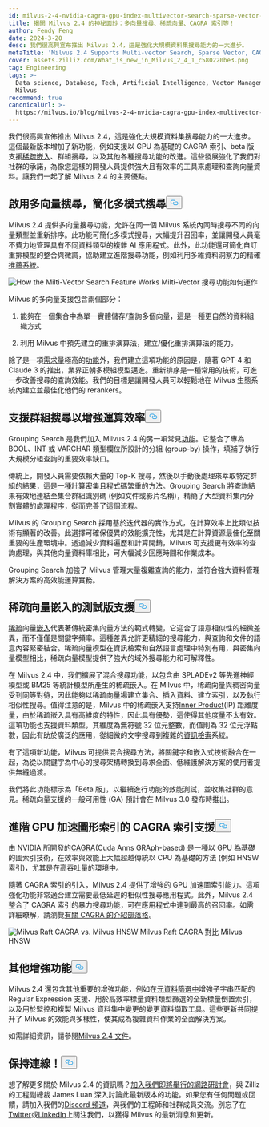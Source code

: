 ```yaml
---
id: milvus-2-4-nvidia-cagra-gpu-index-multivector-search-sparse-vector-support.md
title: 揭開 Milvus 2.4 的神秘面紗：多向量搜尋、稀疏向量、CAGRA 索引等！
author: Fendy Feng
date: 2024-3-20
desc: 我們很高興宣布推出 Milvus 2.4，這是強化大規模資料集搜尋能力的一大進步。
metaTitle: 'Milvus 2.4 Supports Multi-vector Search, Sparse Vector, CAGRA, and More!'
cover: assets.zilliz.com/What_is_new_in_Milvus_2_4_1_c580220be3.png
tag: Engineering
tags: >-
  Data science, Database, Tech, Artificial Intelligence, Vector Management,
  Milvus
recommend: true
canonicalUrl: >-
  https://milvus.io/blog/milvus-2-4-nvidia-cagra-gpu-index-multivector-search-sparse-vector-support.md
---
```

<p>我們很高興宣佈推出 Milvus 2.4，這是強化大規模資料集搜尋能力的一大進步。這個最新版本增加了新功能，例如支援以 GPU 為基礎的 CAGRA 索引、beta 版支援<a href="https://zilliz.com/learn/sparse-and-dense-embeddings">稀疏嵌入</a>、群組搜尋，以及其他各種搜尋功能的改進。這些發展強化了我們對社群的承諾，為像您這樣的開發人員提供強大且有效率的工具來處理和查詢向量資料。讓我們一起了解 Milvus 2.4 的主要優點。</p>
<h2 id="Enabled-Multi-vector-Search-for-Simplified-Multimodal-Searches" class="common-anchor-header">啟用多向量搜尋，簡化多模式搜尋<button data-href="#Enabled-Multi-vector-Search-for-Simplified-Multimodal-Searches" class="anchor-icon" translate="no">
      <svg translate="no"
        aria-hidden="true"
        focusable="false"
        height="20"
        version="1.1"
        viewBox="0 0 16 16"
        width="16"
      >
        <path
          fill="#0092E4"
          fill-rule="evenodd"
          d="M4 9h1v1H4c-1.5 0-3-1.69-3-3.5S2.55 3 4 3h4c1.45 0 3 1.69 3 3.5 0 1.41-.91 2.72-2 3.25V8.59c.58-.45 1-1.27 1-2.09C10 5.22 8.98 4 8 4H4c-.98 0-2 1.22-2 2.5S3 9 4 9zm9-3h-1v1h1c1 0 2 1.22 2 2.5S13.98 12 13 12H9c-.98 0-2-1.22-2-2.5 0-.83.42-1.64 1-2.09V6.25c-1.09.53-2 1.84-2 3.25C6 11.31 7.55 13 9 13h4c1.45 0 3-1.69 3-3.5S14.5 6 13 6z"
        ></path>
      </svg>
    </button></h2><p>Milvus 2.4 提供多向量搜尋功能，允許在同一個 Milvus 系統內同時搜尋不同的向量類型並重新排序。此功能可簡化多模式搜尋，大幅提升召回率，並讓開發人員毫不費力地管理具有不同資料類型的複雜 AI 應用程式。此外，此功能還可簡化自訂重排模型的整合與微調，協助建立進階搜尋功能，例如利用多維資料洞察力的精確<a href="https://zilliz.com/vector-database-use-cases/recommender-system">推薦系統</a>。</p>
<p>
  
   <span class="img-wrapper"> <img translate="no" src="https://assets.zilliz.com/How_the_multi_vector_search_feature_works_6c85961349.png" alt="How the Milti-Vector Search Feature Works" class="doc-image" id="how-the-milti-vector-search-feature-works" />
   </span> <span class="img-wrapper"> <span>Milti-Vector 搜尋功能如何運作</span> </span></p>
<p>Milvus 的多向量支援包含兩個部分：</p>
<ol>
<li><p>能夠在一個集合中為單一實體儲存/查詢多個向量，這是一種更自然的資料組織方式</p></li>
<li><p>利用 Milvus 中預先建立的重排演算法，建立/優化重排演算法的能力。</p></li>
</ol>
<p>除了是一項<a href="https://github.com/milvus-io/milvus/issues/25639">需求量</a>極高的<a href="https://github.com/milvus-io/milvus/issues/25639">功能</a>外，我們建立這項功能的原因是，隨著 GPT-4 和 Claude 3 的推出，業界正朝多模組模型邁進。重新排序是一種常用的技術，可進一步改善搜尋的查詢效能。我們的目標是讓開發人員可以輕鬆地在 Milvus 生態系統內建立並最佳化他們的 rerankers。</p>
<h2 id="Grouping-Search-Support-for-Enhanced-Compute-Efficiency" class="common-anchor-header">支援群組搜尋以增強運算效率<button data-href="#Grouping-Search-Support-for-Enhanced-Compute-Efficiency" class="anchor-icon" translate="no">
      <svg translate="no"
        aria-hidden="true"
        focusable="false"
        height="20"
        version="1.1"
        viewBox="0 0 16 16"
        width="16"
      >
        <path
          fill="#0092E4"
          fill-rule="evenodd"
          d="M4 9h1v1H4c-1.5 0-3-1.69-3-3.5S2.55 3 4 3h4c1.45 0 3 1.69 3 3.5 0 1.41-.91 2.72-2 3.25V8.59c.58-.45 1-1.27 1-2.09C10 5.22 8.98 4 8 4H4c-.98 0-2 1.22-2 2.5S3 9 4 9zm9-3h-1v1h1c1 0 2 1.22 2 2.5S13.98 12 13 12H9c-.98 0-2-1.22-2-2.5 0-.83.42-1.64 1-2.09V6.25c-1.09.53-2 1.84-2 3.25C6 11.31 7.55 13 9 13h4c1.45 0 3-1.69 3-3.5S14.5 6 13 6z"
        ></path>
      </svg>
    </button></h2><p>Grouping Search 是我們加入 Milvus 2.4 的另一項常見<a href="https://github.com/milvus-io/milvus/issues/25343">功能</a>。它整合了專為 BOOL、INT 或 VARCHAR 類型欄位所設計的分組 (group-by) 操作，填補了執行大規模分組查詢的重要效率缺口。</p>
<p>傳統上，開發人員需要依賴大量的 Top-K 搜尋，然後以手動後處理來萃取特定群組的結果，這是一種計算密集且程式碼繁重的方法。Grouping Search 將查詢結果有效地連結至集合群組識別碼 (例如文件或影片名稱)，精簡了大型資料集內分割實體的處理程序，從而完善了這個流程。</p>
<p>Milvus 的 Grouping Search 採用基於迭代器的實作方式，在計算效率上比類似技術有顯著的改善。此選擇可確保優異的效能擴充性，尤其是在計算資源最佳化至關重要的生產環境中。透過減少資料遍歷和計算開銷，Milvus 可支援更有效率的查詢處理，與其他向量資料庫相比，可大幅減少回應時間和作業成本。</p>
<p>Grouping Search 加強了 Milvus 管理大量複雜查詢的能力，並符合強大資料管理解決方案的高效能運算實務。</p>
<h2 id="Beta-Support-for-Sparse-Vector-Embeddings" class="common-anchor-header">稀疏向量嵌入的測試版支援<button data-href="#Beta-Support-for-Sparse-Vector-Embeddings" class="anchor-icon" translate="no">
      <svg translate="no"
        aria-hidden="true"
        focusable="false"
        height="20"
        version="1.1"
        viewBox="0 0 16 16"
        width="16"
      >
        <path
          fill="#0092E4"
          fill-rule="evenodd"
          d="M4 9h1v1H4c-1.5 0-3-1.69-3-3.5S2.55 3 4 3h4c1.45 0 3 1.69 3 3.5 0 1.41-.91 2.72-2 3.25V8.59c.58-.45 1-1.27 1-2.09C10 5.22 8.98 4 8 4H4c-.98 0-2 1.22-2 2.5S3 9 4 9zm9-3h-1v1h1c1 0 2 1.22 2 2.5S13.98 12 13 12H9c-.98 0-2-1.22-2-2.5 0-.83.42-1.64 1-2.09V6.25c-1.09.53-2 1.84-2 3.25C6 11.31 7.55 13 9 13h4c1.45 0 3-1.69 3-3.5S14.5 6 13 6z"
        ></path>
      </svg>
    </button></h2><p><a href="https://zilliz.com/learn/sparse-and-dense-embeddings">稀疏</a>向量<a href="https://zilliz.com/learn/sparse-and-dense-embeddings">嵌入</a>代表著傳統密集向量方法的範式轉變，它迎合了語意相似性的細微差異，而不僅僅是關鍵字頻率。這種差異允許更精細的搜尋能力，與查詢和文件的語意內容緊密結合。稀疏向量模型在資訊檢索和自然語言處理中特別有用，與密集向量模型相比，稀疏向量模型提供了強大的域外搜尋能力和可解釋性。</p>
<p>在 Milvus 2.4 中，我們擴展了混合搜尋功能，以包含由 SPLADEv2 等先進神經模型或 BM25 等統計模型所產生的稀疏嵌入。在 Milvus 中，稀疏向量與稠密向量受到同等對待，因此能夠以稀疏向量場建立集合、插入資料、建立索引，以及執行相似性搜尋。值得注意的是，Milvus 中的稀疏嵌入支持<a href="https://zilliz.com/blog/similarity-metrics-for-vector-search#Inner-Product">Inner Product</a>(IP) 距離度量，由於稀疏嵌入具有高維度的特性，因此具有優勢，這使得其他度量不太有效。這項功能也支援資料類型，其維度為無符號 32 位元整數，而值則為 32 位元浮點數，因此有助於廣泛的應用，從細微的文字搜尋到複雜的<a href="https://zilliz.com/learn/information-retrieval-metrics">資訊檢索</a>系統。</p>
<p>有了這項新功能，Milvus 可提供混合搜尋方法，將關鍵字和嵌入式技術融合在一起，為從以關鍵字為中心的搜尋架構轉換到尋求全面、低維護解決方案的使用者提供無縫過渡。</p>
<p>我們將此功能標示為「Beta 版」，以繼續進行功能的效能測試，並收集社群的意見。稀疏向量支援的一般可用性 (GA) 預計會在 Milvus 3.0 發布時推出。</p>
<h2 id="CAGRA-Index-Support-for-Advanced-GPU-Accelerated-Graph-Indexing" class="common-anchor-header">進階 GPU 加速圖形索引的 CAGRA 索引支援<button data-href="#CAGRA-Index-Support-for-Advanced-GPU-Accelerated-Graph-Indexing" class="anchor-icon" translate="no">
      <svg translate="no"
        aria-hidden="true"
        focusable="false"
        height="20"
        version="1.1"
        viewBox="0 0 16 16"
        width="16"
      >
        <path
          fill="#0092E4"
          fill-rule="evenodd"
          d="M4 9h1v1H4c-1.5 0-3-1.69-3-3.5S2.55 3 4 3h4c1.45 0 3 1.69 3 3.5 0 1.41-.91 2.72-2 3.25V8.59c.58-.45 1-1.27 1-2.09C10 5.22 8.98 4 8 4H4c-.98 0-2 1.22-2 2.5S3 9 4 9zm9-3h-1v1h1c1 0 2 1.22 2 2.5S13.98 12 13 12H9c-.98 0-2-1.22-2-2.5 0-.83.42-1.64 1-2.09V6.25c-1.09.53-2 1.84-2 3.25C6 11.31 7.55 13 9 13h4c1.45 0 3-1.69 3-3.5S14.5 6 13 6z"
        ></path>
      </svg>
    </button></h2><p>由 NVIDIA 所開發的<a href="https://arxiv.org/abs/2308.15136">CAGRA</a>(Cuda Anns GRAph-based) 是一種以 GPU 為基礎的圖索引技術，在效率與效能上大幅超越傳統以 CPU 為基礎的方法 (例如 HNSW 索引)，尤其是在高吞吐量的環境中。</p>
<p>隨著 CAGRA 索引的引入，Milvus 2.4 提供了增強的 GPU 加速圖索引能力。這項強化功能非常適合建立需要最低延遲的相似性搜尋應用程式。此外，Milvus 2.4 整合了 CAGRA 索引的暴力搜尋功能，可在應用程式中達到最高的召回率。如需詳細瞭解，請瀏覽<a href="https://zilliz.com/blog/Milvus-introduces-GPU-index-CAGRA">有關 CAGRA 的介紹部落格</a>。</p>
<p>
  
   <span class="img-wrapper"> <img translate="no" src="https://assets.zilliz.com/Milvus_raft_cagra_vs_milvus_hnsw_ffe0415ff5.png" alt="Milvus Raft CAGRA vs. Milvus HNSW" class="doc-image" id="milvus-raft-cagra-vs.-milvus-hnsw" />
   </span> <span class="img-wrapper"> <span>Milvus Raft CAGRA 對比 Milvus HNSW</span> </span></p>
<h2 id="Additional-Enhancements-and-Features" class="common-anchor-header">其他增強功能<button data-href="#Additional-Enhancements-and-Features" class="anchor-icon" translate="no">
      <svg translate="no"
        aria-hidden="true"
        focusable="false"
        height="20"
        version="1.1"
        viewBox="0 0 16 16"
        width="16"
      >
        <path
          fill="#0092E4"
          fill-rule="evenodd"
          d="M4 9h1v1H4c-1.5 0-3-1.69-3-3.5S2.55 3 4 3h4c1.45 0 3 1.69 3 3.5 0 1.41-.91 2.72-2 3.25V8.59c.58-.45 1-1.27 1-2.09C10 5.22 8.98 4 8 4H4c-.98 0-2 1.22-2 2.5S3 9 4 9zm9-3h-1v1h1c1 0 2 1.22 2 2.5S13.98 12 13 12H9c-.98 0-2-1.22-2-2.5 0-.83.42-1.64 1-2.09V6.25c-1.09.53-2 1.84-2 3.25C6 11.31 7.55 13 9 13h4c1.45 0 3-1.69 3-3.5S14.5 6 13 6z"
        ></path>
      </svg>
    </button></h2><p>Milvus 2.4 還包含其他重要的增強功能，例如在<a href="https://zilliz.com/blog/metadata-filtering-with-zilliz-cloud-pipelines">元資料篩選中</a>增強子字串匹配的 Regular Expression 支援、用於高效率標量資料類型篩選的全新標量倒置索引，以及用於監控和複製 Milvus 資料集中變更的變更資料擷取工具。這些更新共同提升了 Milvus 的效能與多樣性，使其成為複雜資料作業的全面解決方案。</p>
<p>如需詳細資訊，請參閱<a href="https://milvus.io/docs/release_notes.md">Milvus 2.4 文件</a>。</p>
<h2 id="Stay-Connected" class="common-anchor-header">保持連線！<button data-href="#Stay-Connected" class="anchor-icon" translate="no">
      <svg translate="no"
        aria-hidden="true"
        focusable="false"
        height="20"
        version="1.1"
        viewBox="0 0 16 16"
        width="16"
      >
        <path
          fill="#0092E4"
          fill-rule="evenodd"
          d="M4 9h1v1H4c-1.5 0-3-1.69-3-3.5S2.55 3 4 3h4c1.45 0 3 1.69 3 3.5 0 1.41-.91 2.72-2 3.25V8.59c.58-.45 1-1.27 1-2.09C10 5.22 8.98 4 8 4H4c-.98 0-2 1.22-2 2.5S3 9 4 9zm9-3h-1v1h1c1 0 2 1.22 2 2.5S13.98 12 13 12H9c-.98 0-2-1.22-2-2.5 0-.83.42-1.64 1-2.09V6.25c-1.09.53-2 1.84-2 3.25C6 11.31 7.55 13 9 13h4c1.45 0 3-1.69 3-3.5S14.5 6 13 6z"
        ></path>
      </svg>
    </button></h2><p>想了解更多關於 Milvus 2.4 的資訊嗎？<a href="https://zilliz.com/event/unlocking-advanced-search-capabilities-milvus">加入我們即將舉行的網路研討會</a>，與 Zilliz 的工程副總裁 James Luan 深入討論此最新版本的功能。如果您有任何問題或回饋，請加入我們的<a href="https://discord.com/invite/8uyFbECzPX">Discord 頻道</a>，與我們的工程師和社群成員交流。別忘了在<a href="https://twitter.com/milvusio">Twitter</a>或<a href="https://www.linkedin.com/company/the-milvus-project">LinkedIn</a>上關注我們，以獲得 Milvus 的最新消息和更新。</p>

